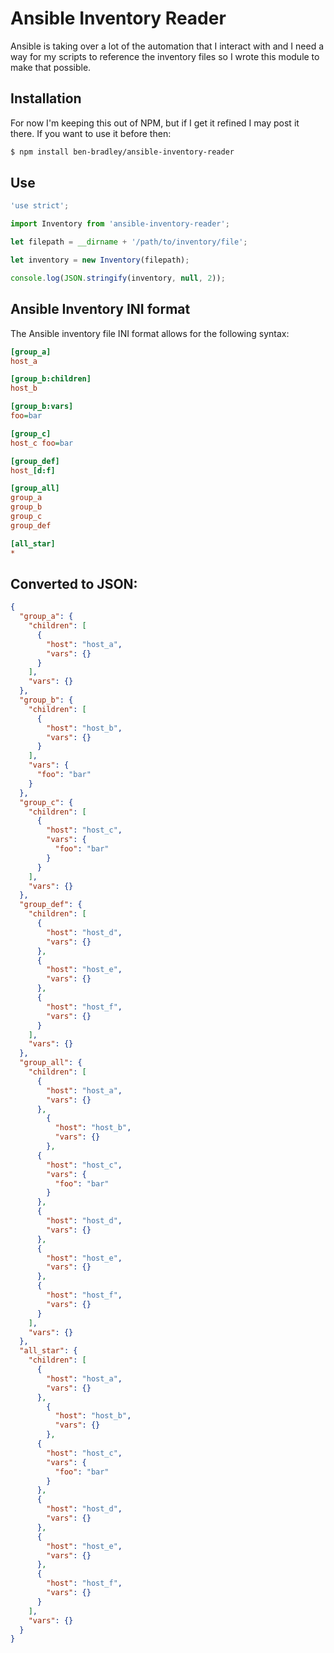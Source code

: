 # Ansible Inventory Reader

Ansible is taking over a lot of the automation that I interact with and I need a way for my scripts to reference the inventory files so I wrote this module to make that possible.

## Installation

For now I'm keeping this out of NPM, but if I get it refined I may post it there.  If you want to use it before then:

```bash
$ npm install ben-bradley/ansible-inventory-reader
```

## Use

```javascript
'use strict';

import Inventory from 'ansible-inventory-reader';

let filepath = __dirname + '/path/to/inventory/file';

let inventory = new Inventory(filepath);

console.log(JSON.stringify(inventory, null, 2));
```

## Ansible Inventory INI format

The Ansible inventory file INI format allows for the following syntax:

```ini
[group_a]
host_a

[group_b:children]
host_b

[group_b:vars]
foo=bar

[group_c]
host_c foo=bar

[group_def]
host_[d:f]

[group_all]
group_a
group_b
group_c
group_def

[all_star]
*
```

## Converted to JSON:

```json
{
  "group_a": {
    "children": [
      {
        "host": "host_a",
        "vars": {}
      }
    ],
    "vars": {}
  },
  "group_b": {
    "children": [
      {
        "host": "host_b",
        "vars": {}
      }
    ],
    "vars": {
      "foo": "bar"
    }
  },
  "group_c": {
    "children": [
      {
        "host": "host_c",
        "vars": {
          "foo": "bar"
        }
      }
    ],
    "vars": {}
  },
  "group_def": {
    "children": [
      {
        "host": "host_d",
        "vars": {}
      },
      {
        "host": "host_e",
        "vars": {}
      },
      {
        "host": "host_f",
        "vars": {}
      }
    ],
    "vars": {}
  },
  "group_all": {
    "children": [
      {
        "host": "host_a",
        "vars": {}
      },
        {
          "host": "host_b",
          "vars": {}
        },
      {
        "host": "host_c",
        "vars": {
          "foo": "bar"
        }
      },
      {
        "host": "host_d",
        "vars": {}
      },
      {
        "host": "host_e",
        "vars": {}
      },
      {
        "host": "host_f",
        "vars": {}
      }
    ],
    "vars": {}
  },
  "all_star": {
    "children": [
      {
        "host": "host_a",
        "vars": {}
      },
        {
          "host": "host_b",
          "vars": {}
        },
      {
        "host": "host_c",
        "vars": {
          "foo": "bar"
        }
      },
      {
        "host": "host_d",
        "vars": {}
      },
      {
        "host": "host_e",
        "vars": {}
      },
      {
        "host": "host_f",
        "vars": {}
      }
    ],
    "vars": {}
  }
}
```
